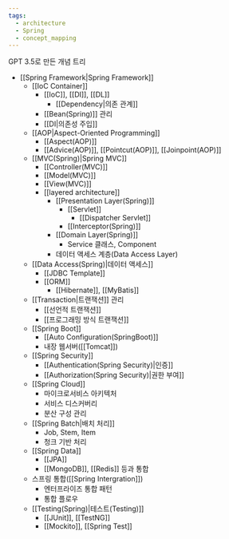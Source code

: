 ```yaml
---
tags:
  - architecture
  - Spring
  - concept_mapping
---
```

GPT 3.5로 만든 개념 트리

- [[Spring Framework|Spring Framework]]
	- [[IoC Container]]
		- [[IoC]], [[DI]], [[DL]]
			- [[Dependency|의존 관계]]
		- [[Bean(Spring)]] 관리
		- [[DI|의존성 주입]]
	- [[AOP|Aspect-Oriented Programming]]
		- [[Aspect(AOP)]]
		- [[Advice(AOP)]], [[Pointcut(AOP)]], [[Joinpoint(AOP)]]
	- [[MVC(Spring)|Spring MVC]]
		- [[Controller(MVC)]]
		- [[Model(MVC)]]
		- [[View(MVC)]]
		- [[layered architecture]]
			- [[Presentation Layer(Spring)]]
				- [[Servlet]]
					- [[Dispatcher Servlet]]
				- [[Interceptor(Spring)]]
			- [[Domain Layer(Spring)]]
				- Service 클래스, Component
			- 데이터 액세스 계층(Data Access Layer)
	- [[Data Access(Spring)|데이터 액세스]]
		- [[JDBC Template]]
		- [[ORM]]
			- [[Hibernate]], [[MyBatis]]
	- [[Transaction|트랜잭션]] 관리
		- [[선언적 트랜잭션]]
		- [[프로그래밍 방식 트랜잭션]]
	- [[Spring Boot]]
		- [[Auto Configuration(SpringBoot)]]
		- 내장 웹서버([[Tomcat]])
	- [[Spring Security]]
		- [[Authentication(Spring Security)|인증]]
		- [[Authorization(Spring Security)|권한 부여]]
	- [[Spring Cloud]]
		- 마이크로서비스 아키텍처
		- 서비스 디스커버리
		- 분산 구성 관리
	- [[Spring Batch|배치 처리]]
		- Job, Stem, Item
		- 청크 기반 처리
	- [[Spring Data]]
		- [[JPA]]
		- [[MongoDB]], [[Redis]] 등과 통합
	- 스프링 통합([[Spring Intergration]])
		- 엔터프라이즈 통합 패턴
		- 통합 플로우
	- [[Testing(Spring)|테스트(Testing)]]
		- [[JUnit]], [[TestNG]]
		- [[Mockito]], [[Spring Test]]
